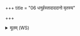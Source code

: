 +++
title = "06 धनुर्हस्तादाददानो मृतस्य"

+++
<details><summary>मूलम् (WS)</summary>

धनुर्हस्तादाददानो मृतस्य सह क्षत्रेण वर्चसा बलेन ।  
अत्रैव त्वमिह वयं सुवीरा विश्वा मृधो अभिमातीर्जयेम ॥ ९ ॥
</details>